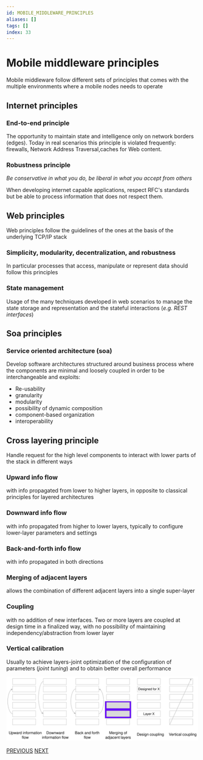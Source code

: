 ```yaml
---
id: MOBILE_MIDDLEWARE_PRINCIPLES
aliases: []
tags: []
index: 33
---
```


# Mobile middleware principles

Mobile middleware follow different sets of principles that comes with the multiple environments where a mobile nodes needs to operate
## Internet principles
### End-to-end principle

The opportunity to maintain state and intelligence only on network borders (edges). Today in real scenarios this principle is violated frequently: firewalls, Network Address Traversal,caches for Web content.

### Robustness principle

*Be conservative in what you do, be liberal in what you accept from others*

When developing internet capable applications, respect RFC's standards but be able to process information that does not respect them.

## Web principles

Web principles follow the guidelines of the ones at the basis of the
underlying TCP/IP stack
### Simplicity, modularity, decentralization, and robustness

In particular processes that access, manipulate or represent data should follow this principles
### State management

Usage of the many techniques developed in web scenarios to manage the state storage and representation and the stateful interactions (*e.g. REST interfaces*)

## Soa principles

### Service oriented architecture (soa)

Develop software architectures structured around business process where the components are minimal and loosely coupled in order to be interchangeable and exploits:

 - Re-usability
 - granularity
 - modularity
 - possibility of dynamic composition
 - component-based organization
 - interoperability

## Cross layering principle

Handle request for the high level components to interact with lower parts of the stack in different ways

### Upward info flow

with info propagated from lower to higher layers, in opposite to classical principles for layered architectures
### Downward info flow

with info propagated from higher to lower layers, typically to configure lower-layer parameters and settings

### Back-and-forth info flow

with info propagated in both directions

### Merging of adjacent layers

allows the combination of different adjacent layers into a single super-layer
### Coupling

with no addition of new interfaces. Two or more layers are coupled at design time in a finalized way, with no possibility of maintaining independency/abstraction from lower layer
### Vertical calibration

Usually to achieve layers-joint optimization of the configuration of parameters (*joint tuning*) and to obtain better overall performance

![](assets/mobile_systems/Pasted%20image%2020240611101358.png)

[PREVIOUS](mobile_systems/mobile_middleware/mobile_middleware.md) [NEXT](mobile_systems/mobile_middleware/patterns.md)
